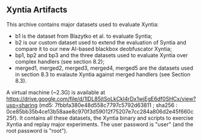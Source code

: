 ## Xyntia Artifacts

This archive contains major datasets used to evaluate Xyntia:
* b1 is the dataset from Blazytko et al. to evaluate Syntia; 
* b2 is our custom dataset used to extend the evaluation of Syntia and compare it to our new AI-based blackbox deobfuscator Xyntia;
* bp1, bp2 and bp3 and the three datasets used to evaluate Xyntia over complex handlers (see section 8.2);
* merged1, merged2, merged3, merged4, merged5 are the datasets used in section 8.3 to evalaute Xyntia against merged handlers (see Section 8.3). 


A virtual machine (~2.3G) is available at https://drive.google.com/file/d/1lDL85jtSoLkCkI4rDx1wjEgE6df0SHCx/view?usp=sharing (md5: 7fbbfa380e48d558c7797c5792d63811 ; sha256 : 0ce85bb35b4ce13b58aae8c970f3d59012f75207e7cc284a806d2e45f660c25f). It contains all these datasets, the Xyntia binary and scripts to exercise Xyntia and replay major experiments. The user password is "user" (and the root password is "root").  

